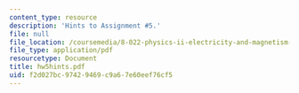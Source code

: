 ```yaml
---
content_type: resource
description: 'Hints to Assignment #5.'
file: null
file_location: /coursemedia/8-022-physics-ii-electricity-and-magnetism-fall-2002/f2d027bc97429469c9a67e60eef76cf5_hw5hints.pdf
file_type: application/pdf
resourcetype: Document
title: hw5hints.pdf
uid: f2d027bc-9742-9469-c9a6-7e60eef76cf5
---
```

